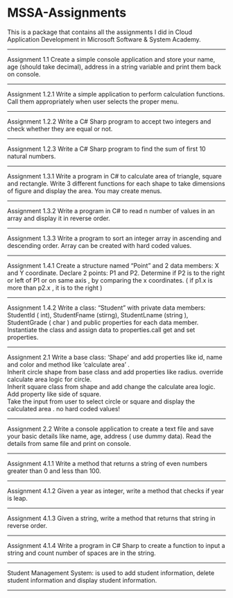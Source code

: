 # MSSA-Assignments
This is a package that contains all the assignments I did in Cloud Application Development in Microsoft Software &amp; System Academy.

********************************************************************************************************************************************************************************

Assignment 1.1 Create a simple console application and store your name, age (should take decimal), address in a string variable and print them back on console.

********************************************************************************************************************************************************************************

Assignment 1.2.1 Write a simple application to perform calculation functions. Call them appropriately when user selects the proper menu.

********************************************************************************************************************************************************************************

Assignment 1.2.2 Write a C# Sharp program to accept two integers and check whether they are equal or not.

********************************************************************************************************************************************************************************

Assignment 1.2.3 Write a C# Sharp program to find the sum of first 10 natural numbers.

********************************************************************************************************************************************************************************

Assignment 1.3.1 Write a program in C# to calculate area of triangle, square and rectangle. Write 3 different functions for each shape to take dimensions of figure and display the area. You may create menus.

********************************************************************************************************************************************************************************

Assignment 1.3.2 Write a program in C# to read n number of values in an array and display it in reverse order.

********************************************************************************************************************************************************************************

Assignment 1.3.3 Write a program to sort an integer array in ascending and descending order. Array can be created with hard coded values.

********************************************************************************************************************************************************************************

Assignment 1.4.1 Create a structure named “Point” and 2 data members: X and Y coordinate. Declare 2 points: P1 and P2. Determine if P2 is to the right or left of P1 or on same axis , by comparing the x coordinates. ( if p1.x is more than p2.x , it is to the right )

********************************************************************************************************************************************************************************

Assignment 1.4.2 Write a class: “Student” with private data members: StudentId ( int), StudentFname (stirng), StudentLname (string ), StudentGrade ( char ) and public properties for each data member. Instantiate the class and assign data to properties.call get and set properties.

********************************************************************************************************************************************************************************

Assignment 2.1 Write a base class: ‘Shape’ and add properties like id, name and color and method like ‘calculate area’ .     
               Inherit circle shape from base class and add properties like radius. override calculate area logic for circle.        
               Inherit square class from shape and add change the calculate area logic. Add property like side of square.        
               Take the input from user to select circle or square and display the calculated area . no hard coded values!

********************************************************************************************************************************************************************************

Assignment 2.2 Write a console application to create a text file and save your basic details like name, age, address ( use dummy data). Read the details from same file and print on console.

********************************************************************************************************************************************************************************

Assignment 4.1.1 Write a method that returns a string of even numbers greater than 0 and less than 100.

********************************************************************************************************************************************************************************

Assignment 4.1.2 Given a year as integer, write a method that checks if year is leap.

********************************************************************************************************************************************************************************

Assignment 4.1.3 Given a string, write a method that returns that string in reverse order.

********************************************************************************************************************************************************************************

Assignment 4.1.4 Write a program in C# Sharp to create a function to input a string and count number of spaces are in the string.

********************************************************************************************************************************************************************************

Student Management System: is used to add student information, delete student information and display student information.

********************************************************************************************************************************************************************************

